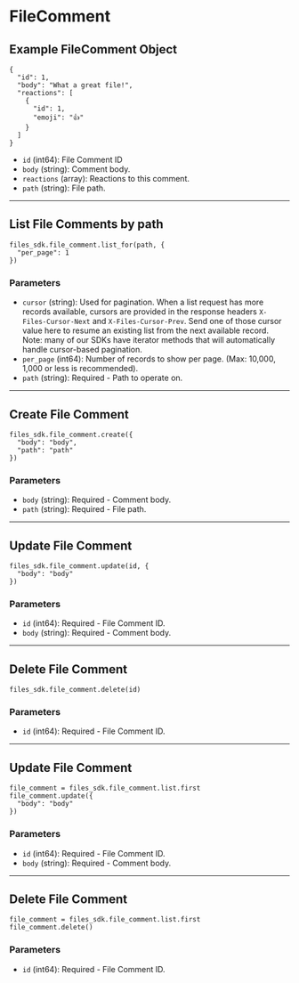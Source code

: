 # FileComment

## Example FileComment Object

```
{
  "id": 1,
  "body": "What a great file!",
  "reactions": [
    {
      "id": 1,
      "emoji": "👍"
    }
  ]
}
```

* `id` (int64): File Comment ID
* `body` (string): Comment body.
* `reactions` (array): Reactions to this comment.
* `path` (string): File path.


---

## List File Comments by path

```
files_sdk.file_comment.list_for(path, {
  "per_page": 1
})
```

### Parameters

* `cursor` (string): Used for pagination.  When a list request has more records available, cursors are provided in the response headers `X-Files-Cursor-Next` and `X-Files-Cursor-Prev`.  Send one of those cursor value here to resume an existing list from the next available record.  Note: many of our SDKs have iterator methods that will automatically handle cursor-based pagination.
* `per_page` (int64): Number of records to show per page.  (Max: 10,000, 1,000 or less is recommended).
* `path` (string): Required - Path to operate on.


---

## Create File Comment

```
files_sdk.file_comment.create({
  "body": "body",
  "path": "path"
})
```

### Parameters

* `body` (string): Required - Comment body.
* `path` (string): Required - File path.


---

## Update File Comment

```
files_sdk.file_comment.update(id, {
  "body": "body"
})
```

### Parameters

* `id` (int64): Required - File Comment ID.
* `body` (string): Required - Comment body.


---

## Delete File Comment

```
files_sdk.file_comment.delete(id)
```

### Parameters

* `id` (int64): Required - File Comment ID.


---

## Update File Comment

```
file_comment = files_sdk.file_comment.list.first
file_comment.update({
  "body": "body"
})
```

### Parameters

* `id` (int64): Required - File Comment ID.
* `body` (string): Required - Comment body.


---

## Delete File Comment

```
file_comment = files_sdk.file_comment.list.first
file_comment.delete()
```

### Parameters

* `id` (int64): Required - File Comment ID.
